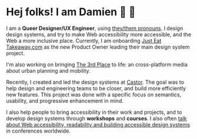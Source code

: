 # Hej folks! I am Damien 👋 🦝 

I am a **Queer Designer/UX Engineer**, using [they/them pronouns](https://pronoun.is/them). I design design systems, and try to make Web accessibility more accessible, and the Web a more inclusive place.
Currently, I am onboarding [Just Eat Takeaway.com](https://www.justeattakeaway.com/) as the new Product Owner leading their main design system project.

I'm also working on bringing [The 3rd Place](https://3rd.place) to life: an cross-platform media about urban planning and mobility.

Recently, I created and led the design systems at [Castor](https://castoredc.com). The goal was to help design and engineering teams to be closer, and build more efficiently new features. This project was done with a specific focus on semantics, usability, and progressive enhancement in mind.

I also help people to bring accessibility in their work and projects, and to develop design systems through **workshops** and **courses**. 
I also often [talk about Web accessibility, readability and building accessible design systems](https://noti.st/hiwelo) in conferences worldwide.
